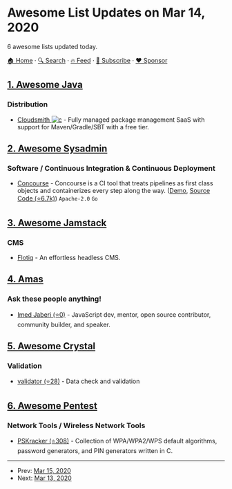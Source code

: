 # Awesome List Updates on Mar 14, 2020

6 awesome lists updated today.

[🏠 Home](/README.md) · [🔍 Search](https://www.trackawesomelist.com/search/) · [🔥 Feed](https://www.trackawesomelist.com/rss.xml) · [📮 Subscribe](https://trackawesomelist.us17.list-manage.com/subscribe?u=d2f0117aa829c83a63ec63c2f&id=36a103854c) · [❤️  Sponsor](https://github.com/sponsors/theowenyoung)



## [1. Awesome Java](/content/akullpp/awesome-java/README.md)

### Distribution

*   [Cloudsmith ![c](https://cdn.rawgit.com/akullpp/23246ca832bda82bb505230bf3538e2a/raw/d9bcdb769bf025292f9c6bc1290f01f1fcd1f864/commercial.svg)](https://cloudsmith.io) - Fully managed package management SaaS with support for Maven/Gradle/SBT with a free tier.

## [2. Awesome Sysadmin](/content/awesome-foss/awesome-sysadmin/README.md)

### Software / Continuous Integration & Continuous Deployment

*   [Concourse](https://concourse-ci.org/) - Concourse is a CI tool that treats pipelines as first class objects and containerizes every step along the way. ([Demo](https://ci.concourse-ci.org/), [Source Code (⭐6.7k)](https://github.com/concourse/concourse)) `Apache-2.0` `Go`

## [3. Awesome Jamstack](/content/automata/awesome-jamstack/README.md)

### CMS

*   [Flotiq](https://flotiq.com) - An effortless headless CMS.

## [4. Amas](/content/sindresorhus/amas/README.md)

### Ask these people anything!

*   [Imed Jaberi (⭐0)](https://github.com/3imed-jaberi/ama) - JavaScript dev, mentor, open source contributor, community builder, and speaker.

## [5. Awesome Crystal](/content/veelenga/awesome-crystal/README.md)

### Validation

*   [validator (⭐28)](https://github.com/Nicolab/crystal-validator) - Data check and validation

## [6. Awesome Pentest](/content/enaqx/awesome-pentest/README.md)

### Network Tools / Wireless Network Tools

*   [PSKracker (⭐308)](https://github.com/soxrok2212/PSKracker) - Collection of WPA/WPA2/WPS default algorithms, password generators, and PIN generators written in C.

---

- Prev: [Mar 15, 2020](/content/2020/03/15/README.md)
- Next: [Mar 13, 2020](/content/2020/03/13/README.md)
